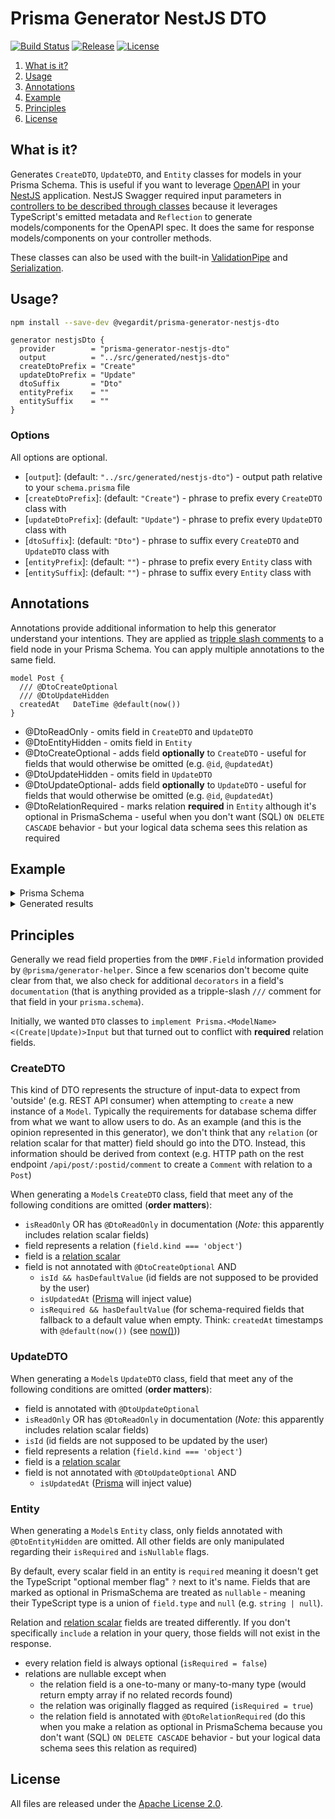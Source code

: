 # Prisma Generator NestJS DTO

[![Build Status](https://travis-ci.org/vegardit/prisma-generator-nestjs-dto.svg?branch=master)](https://travis-ci.org/vegardit/prisma-generator-nestjs-dto)
[![Release](https://badge.fury.io/js/%40vegardit%2Fprisma-generator-nestjs-dto.svg)](https://www.npmjs.com/package/@vegardit/prisma-generator-nestjs-dto)
[![License](https://img.shields.io/github/license/vegardit/prisma-generator-nestjs-dto.svg?label=license)](#license)

1. [What is it?](#what-is-it)
1. [Usage](#usage)
1. [Annotations](#annotations)
1. [Example](#example)
1. [Principles](#principles)
1. [License](#license)

## <a name="what-is-it"></a>What is it?

Generates `CreateDTO`, `UpdateDTO`, and `Entity` classes for models in your Prisma Schema. This is useful if you want to leverage [OpenAPI](https://docs.nestjs.com/openapi/introduction) in your [NestJS](https://nestjs.com/) application. NestJS Swagger required input parameters in [controllers to be described through classes](https://docs.nestjs.com/openapi/types-and-parameters) because it leverages TypeScript's emitted metadata and `Reflection` to generate models/components for the OpenAPI spec. It does the same for response models/components on your controller methods.

These classes can also be used with the built-in [ValidationPipe](https://docs.nestjs.com/techniques/validation#using-the-built-in-validationpipe) and [Serialization](https://docs.nestjs.com/techniques/serialization).

## <a name="usage"></a>Usage?

```sh
npm install --save-dev @vegardit/prisma-generator-nestjs-dto
```

```prisma
generator nestjsDto {
  provider        = "prisma-generator-nestjs-dto"
  output          = "../src/generated/nestjs-dto"
  createDtoPrefix = "Create"
  updateDtoPrefix = "Update"
  dtoSuffix       = "Dto"
  entityPrefix    = ""
  entitySuffix    = ""
}
```

### Options

All options are optional.

- [`output`]: (default: `"../src/generated/nestjs-dto"`) - output path relative to your `schema.prisma` file
- [`createDtoPrefix`]: (default: `"Create"`) - phrase to prefix every `CreateDTO` class with
- [`updateDtoPrefix`]: (default: `"Update"`) - phrase to prefix every `UpdateDTO` class with
- [`dtoSuffix`]: (default: `"Dto"`) - phrase to suffix every `CreateDTO` and `UpdateDTO` class with
- [`entityPrefix`]: (default: `""`) - phrase to prefix every `Entity` class with
- [`entitySuffix`]: (default: `""`) - phrase to suffix every `Entity` class with

## <a name="annotations"></a>Annotations

Annotations provide additional information to help this generator understand your intentions. They are applied as [tripple slash comments](https://www.prisma.io/docs/concepts/components/prisma-schema#comments) to a field node in your Prisma Schema. You can apply multiple annotations to the same field.

```prisma
model Post {
  /// @DtoCreateOptional
  /// @DtoUpdateHidden
  createdAt   DateTime @default(now())
}
```

- @DtoReadOnly - omits field in `CreateDTO` and `UpdateDTO`
- @DtoEntityHidden - omits field in `Entity`
- @DtoCreateOptional - adds field **optionally** to `CreateDTO` - useful for fields that would otherwise be omitted (e.g. `@id`, `@updatedAt`)
- @DtoUpdateHidden - omits field in `UpdateDTO`
- @DtoUpdateOptional- adds field **optionally** to `UpdateDTO` - useful for fields that would otherwise be omitted (e.g. `@id`, `@updatedAt`)
- @DtoRelationRequired - marks relation **required** in `Entity` although it's optional in PrismaSchema - useful when you don't want (SQL) `ON DELETE CASCADE` behavior - but your logical data schema sees this relation as required

## <a name="example"></a>Example

<details>
  <summary>Prisma Schema</summary>
  
  ```prisma
  model Response {
    id          String   @id @default(dbgenerated("gen_random_uuid()")) @db.Uuid
    /// @DtoCreateOptional
    /// @DtoUpdateHidden
    createdAt   DateTime @default(now())
    /// @DtoRelationRequired
    createdBy   User?    @relation("CreatedResponses", fields: [createdById], references: [id])
    createdById String?
    /// @DtoUpdateOptional
    updatedAt   DateTime @updatedAt
    /// @DtoRelationRequired
    updatedBy   User?    @relation("UpdatedResponses", fields: [updatedById], references: [id])
    updatedById String?

    question   Question @relation(fields: [questionId], references: [id])
    questionId String

    parentResponseId String?    @db.Uuid
    parentResponse   Response?  @relation("NestedResponses", fields: [parentResponseId], references: [id])
    responses        Response[] @relation("NestedResponses")

    title   String
    content String @db.Text
  }
  ```

</details>

<details>
  <summary>Generated results</summary>

  ```ts
  // src/generated/nestjs-dto/create-response.dto.ts
  export class CreateResponseDto {
    createdAt?: Date;
    title: string;
    content: string;
  }
  ```

  ```ts
  // src/generated/nestjs-dto/update-response.dto.ts
  export class UpdateResponseDto {
    updatedAt?: Date;
    title?: string;
    content?: string;
  }
  ```

  ```ts
  // src/generated/nestjs-dto/response.entity.ts
  import { ApiExtraModels } from '@nestjs/swagger';

  import { User } from './user.entity';
  import { Question } from './question.entity';

  @ApiExtraModels(User, Question)
  export class Response {
    id: string;
    createdAt: Date;
    createdBy?: User;
    createdById: string;
    updatedAt: Date;
    updatedBy?: User;
    updatedById: string;
    question?: Question;
    questionId: string;
    parentResponseId: string | null;
    parentResponse?: Response | null;
    responses?: Response[];
    title: string;
    content: string;
  }
  ```

</details>

## <a name="principles"></a>Principles

Generally we read field properties from the `DMMF.Field` information provided by `@prisma/generator-helper`. Since a few scenarios don't become quite clear from that, we also check for additional `decorators` in a field's `documentation` (that is anything provided as a tripple-slash `///` comment for that field in your `prisma.schema`).

Initially, we wanted `DTO` classes to `implement Prisma.<ModelName><(Create|Update)>Input` but that turned out to conflict with **required** relation fields.

### CreateDTO

This kind of DTO represents the structure of input-data to expect from 'outside' (e.g. REST API consumer) when attempting to `create` a new instance of a `Model`.
Typically the requirements for database schema differ from what we want to allow users to do.
As an example (and this is the opinion represented in this generator), we don't think that any `relation` (or relation scalar for that matter) field should go into the DTO. Instead, this information should be derived from context (e.g. HTTP path on the rest endpoint `/api/post/:postid/comment` to create a `Comment` with relation to a `Post`)

When generating a `Model`s `CreateDTO` class, field that meet any of the following conditions are omitted (**order matters**):

- `isReadOnly` OR has `@DtoReadOnly` in documentation (*Note:* this apparently includes relation scalar fields)
- field represents a relation (`field.kind === 'object'`)
- field is a [relation scalar](https://www.prisma.io/docs/concepts/components/prisma-schema/relations/#annotated-relation-fields-and-relation-scalar-fields)
- field is not annotated with `@DtoCreateOptional` AND
  - `isId && hasDefaultValue` (id fields are not supposed to be provided by the user)
  - `isUpdatedAt` ([Prisma](https://www.prisma.io/docs/reference/api-reference/prisma-schema-reference#updatedat) will inject value)
  - `isRequired && hasDefaultValue` (for schema-required fields that fallback to a default value when empty. Think: `createdAt` timestamps with `@default(now())` (see [now()](https://www.prisma.io/docs/reference/api-reference/prisma-schema-reference#now)))

### UpdateDTO

When generating a `Model`s `UpdateDTO` class, field that meet any of the following conditions are omitted (**order matters**):

- field is annotated with `@DtoUpdateOptional`
- `isReadOnly` OR has `@DtoReadOnly` in documentation (*Note:* this apparently includes relation scalar fields)
- `isId` (id fields are not supposed to be updated by the user)
- field represents a relation (`field.kind === 'object'`)
- field is a [relation scalar](https://www.prisma.io/docs/concepts/components/prisma-schema/relations/#annotated-relation-fields-and-relation-scalar-fields)
- field is not annotated with `@DtoUpdateOptional` AND
  - `isUpdatedAt` ([Prisma](https://www.prisma.io/docs/reference/api-reference/prisma-schema-reference#updatedat) will inject value)

### Entity

When generating a `Model`s `Entity` class, only fields annotated with `@DtoEntityHidden` are omitted.
All other fields are only manipulated regarding their `isRequired` and `isNullable` flags.

By default, every scalar field in an entity is `required` meaning it doesn't get the TypeScript "optional member flag" `?` next to it's name. Fields that are marked as optional in PrismaSchema are treated as `nullable` - meaning their TypeScript type is a union of `field.type` and `null` (e.g. `string | null`).

Relation and [relation scalar](https://www.prisma.io/docs/concepts/components/prisma-schema/relations/#annotated-relation-fields-and-relation-scalar-fields) fields are treated differently. If you don't specifically `include` a relation in your query, those fields will not exist in the response.

- every relation field is always optional (`isRequired = false`)
- relations are nullable except when
  - the relation field is a one-to-many or many-to-many type (would return empty array if no related records found)
  - the relation was originally flagged as required (`isRequired = true`)
  - the relation field is annotated with `@DtoRelationRequired` (do this when you make a relation as optional in PrismaSchema because you don't want (SQL) `ON DELETE CASCADE` behavior - but your logical data schema sees this relation as required)

## <a name="license"></a>License

All files are released under the [Apache License 2.0](https://github.com/vegardit/prisma-generator-nestjs-dto/blob/master/LICENSE).
